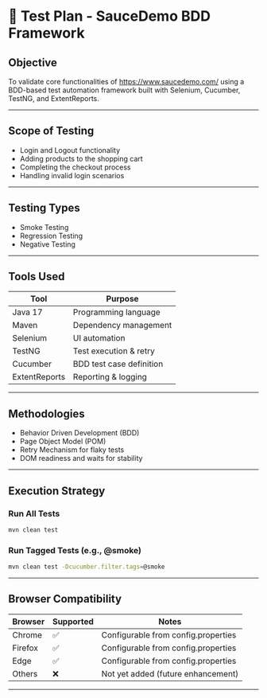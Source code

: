 # 🧪 Test Plan - SauceDemo BDD Framework

## Objective
To validate core functionalities of https://www.saucedemo.com/ using a BDD-based test automation framework built with Selenium, Cucumber, TestNG, and ExtentReports.

---

## Scope of Testing
- Login and Logout functionality
- Adding products to the shopping cart
- Completing the checkout process
- Handling invalid login scenarios

---

## Testing Types
- Smoke Testing
- Regression Testing
- Negative Testing

---

## Tools Used
| Tool          | Purpose                  |
|---------------|---------------------------|
| Java 17       | Programming language     |
| Maven         | Dependency management    |
| Selenium      | UI automation            |
| TestNG        | Test execution & retry   |
| Cucumber      | BDD test case definition |
| ExtentReports | Reporting & logging      |

---

## Methodologies
- Behavior Driven Development (BDD)
- Page Object Model (POM)
- Retry Mechanism for flaky tests
- DOM readiness and waits for stability

---

## Execution Strategy
### Run All Tests
```bash
mvn clean test
```
### Run Tagged Tests (e.g., @smoke)
```bash
mvn clean test -Dcucumber.filter.tags=@smoke
```

---

## Browser Compatibility
| Browser | Supported | Notes       |
|---------|-----------|-------------|
| Chrome  | ✅         | Configurable from config.properties |
| Firefox | ✅         | Configurable from config.properties |
| Edge    | ✅         | Configurable from config.properties |
| Others  | ❌         | Not yet added (future enhancement) |

---
